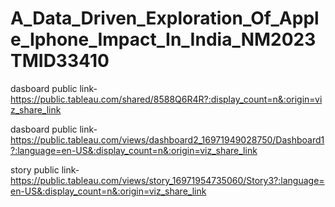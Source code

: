 # A_Data_Driven_Exploration_Of_Apple_Iphone_Impact_In_India_NM2023TMID33410


dasboard public link-https://public.tableau.com/shared/8588Q6R4R?:display_count=n&:origin=viz_share_link

dasboard public link-https://public.tableau.com/views/dashboard2_16971949028750/Dashboard1?:language=en-US&:display_count=n&:origin=viz_share_link


story public link-https://public.tableau.com/views/story_16971954735060/Story3?:language=en-US&:display_count=n&:origin=viz_share_link
